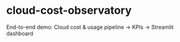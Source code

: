 # cloud-cost-observatory
End-to-end demo: Cloud cost &amp; usage pipeline -> KPIs -> Streamlit dashboard
